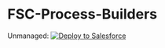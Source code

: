 # FSC-Process-Builders

Unmanaged:
<a href="https://githubsfdeploy.herokuapp.com?owner=jschneider-nexgen&repo=VR-01">
  <img alt="Deploy to Salesforce"
       src="https://raw.githubusercontent.com/afawcett/githubsfdeploy/master/deploy.png">
</a>
